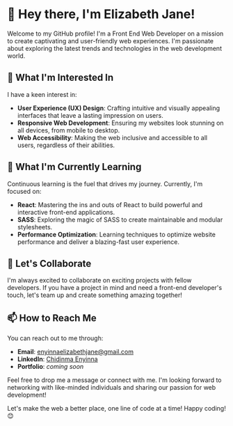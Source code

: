 # 👋 Hey there, I'm Elizabeth Jane!

Welcome to my GitHub profile! I'm a Front End Web Developer on a mission to create captivating and user-friendly web experiences. I'm passionate about exploring the latest trends and technologies in the web development world.

## 👀 What I'm Interested In

I have a keen interest in:

- **User Experience (UX) Design**: Crafting intuitive and visually appealing interfaces that leave a lasting impression on users.
- **Responsive Web Development**: Ensuring my websites look stunning on all devices, from mobile to desktop.
- **Web Accessibility**: Making the web inclusive and accessible to all users, regardless of their abilities.

## 🌱 What I'm Currently Learning

Continuous learning is the fuel that drives my journey. Currently, I'm focused on:

- **React**: Mastering the ins and outs of React to build powerful and interactive front-end applications.
- **SASS**: Exploring the magic of SASS to create maintainable and modular stylesheets.
- **Performance Optimization**: Learning techniques to optimize website performance and deliver a blazing-fast user experience.

## 💞️ Let's Collaborate

I'm always excited to collaborate on exciting projects with fellow developers. If you have a project in mind and need a front-end developer's touch, let's team up and create something amazing together!

## 📫 How to Reach Me

You can reach out to me through:

- **Email**: enyinnaelizabethjane@gmail.com
- **LinkedIn**: [Chidinma Enyinna](https://www.linkedin.com/in/chidinma-enyinna-69b5b0232/)
- **Portfolio**: *coming soon*

Feel free to drop me a message or connect with me. I'm looking forward to networking with like-minded individuals and sharing our passion for web development!

Let's make the web a better place, one line of code at a time! Happy coding! 😊

